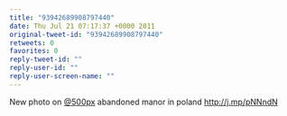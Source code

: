```yaml
---
title: "93942689908797440"
date: Thu Jul 21 07:17:37 +0000 2011
original-tweet-id: "93942689908797440"
retweets: 0
favorites: 0
reply-tweet-id: ""
reply-user-id: ""
reply-user-screen-name: ""
---
```

New photo on <a href="https://twitter.com/500px">@500px</a> abandoned manor in poland http://j.mp/pNNndN
